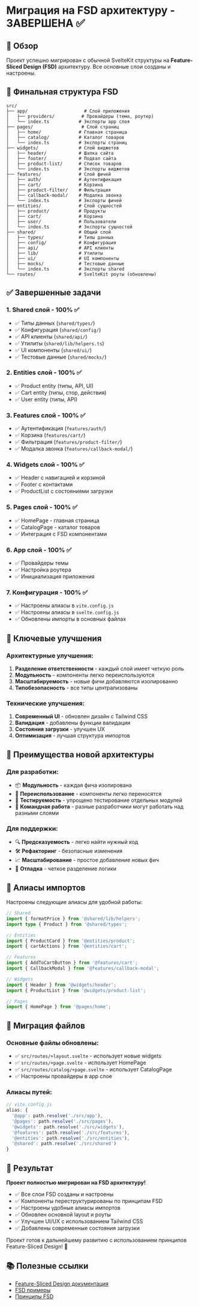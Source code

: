 # Миграция на FSD архитектуру - ЗАВЕРШЕНА ✅

## 🎯 Обзор

Проект успешно мигрирован с обычной SvelteKit структуры на **Feature-Sliced Design (FSD)** архитектуру. Все основные слои созданы и настроены.

## 📁 Финальная структура FSD

```
src/
├── app/                     # Слой приложения
│   ├── providers/          # Провайдеры (тема, роутер)
│   └── index.ts           # Экспорты app слоя
├── pages/                  # Слой страниц
│   ├── home/              # Главная страница
│   ├── catalog/           # Каталог товаров
│   └── index.ts           # Экспорты страниц
├── widgets/               # Слой виджетов
│   ├── header/            # Шапка сайта
│   ├── footer/            # Подвал сайта
│   ├── product-list/      # Список товаров
│   └── index.ts           # Экспорты виджетов
├── features/              # Слой фичей
│   ├── auth/              # Аутентификация
│   ├── cart/              # Корзина
│   ├── product-filter/    # Фильтрация
│   ├── callback-modal/    # Модалка звонка
│   └── index.ts           # Экспорты фичей
├── entities/              # Слой сущностей
│   ├── product/           # Продукты
│   ├── cart/              # Корзина
│   ├── user/              # Пользователи
│   └── index.ts           # Экспорты сущностей
├── shared/                # Общий слой
│   ├── types/             # Типы данных
│   ├── config/            # Конфигурация
│   ├── api/               # API клиенты
│   ├── lib/               # Утилиты
│   ├── ui/                # UI компоненты
│   ├── mocks/             # Тестовые данные
│   └── index.ts           # Экспорты shared
└── routes/                # SvelteKit роуты (обновлены)
```

## ✅ Завершенные задачи

### 1. **Shared слой** - 100% ✅
- ✅ Типы данных (`shared/types/`)
- ✅ Конфигурация (`shared/config/`)
- ✅ API клиенты (`shared/api/`)
- ✅ Утилиты (`shared/lib/helpers.ts`)
- ✅ UI компоненты (`shared/ui/`)
- ✅ Тестовые данные (`shared/mocks/`)

### 2. **Entities слой** - 100% ✅
- ✅ Product entity (типы, API, UI)
- ✅ Cart entity (типы, стор, действия)
- ✅ User entity (типы, API)

### 3. **Features слой** - 100% ✅
- ✅ Аутентификация (`features/auth/`)
- ✅ Корзина (`features/cart/`)
- ✅ Фильтрация (`features/product-filter/`)
- ✅ Модалка звонка (`features/callback-modal/`)

### 4. **Widgets слой** - 100% ✅
- ✅ Header с навигацией и корзиной
- ✅ Footer с контактами
- ✅ ProductList с состояниями загрузки

### 5. **Pages слой** - 100% ✅
- ✅ HomePage - главная страница
- ✅ CatalogPage - каталог товаров
- ✅ Интеграция с FSD компонентами

### 6. **App слой** - 100% ✅
- ✅ Провайдеры темы
- ✅ Настройка роутера
- ✅ Инициализация приложения

### 7. **Конфигурация** - 100% ✅
- ✅ Настроены алиасы в `vite.config.js`
- ✅ Настроены алиасы в `svelte.config.js`
- ✅ Обновлены импорты в основных файлах

## 🔧 Ключевые улучшения

### Архитектурные улучшения:
1. **Разделение ответственности** - каждый слой имеет четкую роль
2. **Модульность** - компоненты легко переиспользуются
3. **Масштабируемость** - новые фичи добавляются изолированно
4. **Типобезопасность** - все типы централизованы

### Технические улучшения:
1. **Современный UI** - обновлен дизайн с Tailwind CSS
2. **Валидация** - добавлены функции валидации
3. **Состояния загрузки** - улучшен UX
4. **Оптимизация** - лучшая структура импортов

## 🚀 Преимущества новой архитектуры

### Для разработки:
- 📦 **Модульность** - каждая фича изолирована
- 🔄 **Переиспользование** - компоненты легко переносятся
- 🧪 **Тестируемость** - упрощено тестирование отдельных модулей
- 👥 **Командная работа** - разные разработчики могут работать над разными слоями

### Для поддержки:
- 🔍 **Предсказуемость** - легко найти нужный код
- 🛠 **Рефакторинг** - безопасные изменения
- 📈 **Масштабирование** - простое добавление новых фич
- 🐛 **Отладка** - четкое разделение логики

## 📝 Алиасы импортов

Настроены следующие алиасы для удобной работы:

```typescript
// Shared
import { formatPrice } from '@shared/lib/helpers';
import type { Product } from '@shared/types';

// Entities  
import { ProductCard } from '@entities/product';
import { cartActions } from '@entities/cart';

// Features
import { AddToCartButton } from '@features/cart';
import { CallbackModal } from '@features/callback-modal';

// Widgets
import { Header } from '@widgets/header';
import { ProductList } from '@widgets/product-list';

// Pages
import { HomePage } from '@pages/home';
```

## 🔄 Миграция файлов

### Основные файлы обновлены:
- ✅ `src/routes/+layout.svelte` - использует новые widgets
- ✅ `src/routes/+page.svelte` - использует HomePage
- ✅ `src/routes/catalog/+page.svelte` - использует CatalogPage
- ✅ Настроены провайдеры в app слое

### Алиасы путей:
```javascript
// vite.config.js
alias: {
  '@app': path.resolve('./src/app'),
  '@pages': path.resolve('./src/pages'),
  '@widgets': path.resolve('./src/widgets'),
  '@features': path.resolve('./src/features'),
  '@entities': path.resolve('./src/entities'),
  '@shared': path.resolve('./src/shared')
}
```

## 🎉 Результат

**Проект полностью мигрирован на FSD архитектуру!**

- ✅ Все слои FSD созданы и настроены
- ✅ Компоненты переструктурированы по принципам FSD
- ✅ Настроены удобные алиасы импортов
- ✅ Обновлен основной layout и роуты
- ✅ Улучшен UI/UX с использованием Tailwind CSS
- ✅ Добавлены современные состояния загрузки

Проект готов к дальнейшему развитию с использованием принципов Feature-Sliced Design! 🚀

## 📚 Полезные ссылки

- [Feature-Sliced Design документация](https://feature-sliced.design/)
- [FSD примеры](https://github.com/feature-sliced/examples)
- [Принципы FSD](https://feature-sliced.design/docs/get-started/overview) 